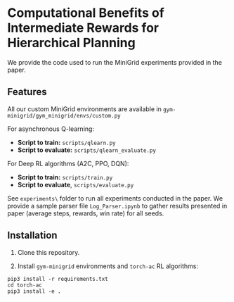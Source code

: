 # Computational Benefits of Intermediate Rewards for Hierarchical Planning
We provide the code used to run the MiniGrid experiments provided in the paper.

## Features
All our custom MiniGrid environments are available in `gym-minigrid/gym_minigrid/envs/custom.py`

For asynchronous Q-learning:
- **Script to train:** `scripts/qlearn.py`
- **Script to evaluate:** `scripts/qlearn_evaluate.py`

For Deep RL algorithms (A2C, PPO, DQN):
- **Script to train:** `scripts/train.py`
- **Script to evaluate**, `scripts/evaluate.py`

See `experiments\` folder to run all experiments conducted in the paper.
We provide a sample parser file `Log_Parser.ipynb` to gather results presented in paper (average steps, rewards, win rate) for all seeds.

## Installation

1. Clone this repository.

2. Install `gym-minigrid` environments and `torch-ac` RL algorithms:

```
pip3 install -r requirements.txt
cd torch-ac
pip3 install -e .
```
